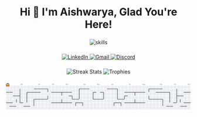<h1 align="center">Hi 👋 I'm Aishwarya, Glad You're Here!</h1>


###

<div align="center">
  <img src="https://skillicons.dev/icons?i=ts,tailwind,py,c,cpp,java,js,nodejs,react,figma,html,css" height="60" alt="skills" />
</div>

###

<div align="center">
  <a href="https://www.linkedin.com/in/aishwarya-auti-804465285/" target="_blank">
    <img src="https://img.shields.io/static/v1?message=LinkedIn&logo=linkedin&label=&color=0077B5&logoColor=white&labelColor=&style=for-the-badge" height="25" alt="LinkedIn" />
  </a>
  <a href="mailto:aishwaryaauti14@gmail.com" target="_blank">
    <img src="https://img.shields.io/static/v1?message=Gmail&logo=gmail&label=&color=D14836&logoColor=white&labelColor=&style=for-the-badge" height="25" alt="Gmail" />
  </a>
  <a href="https://discord.com/users/1307662494709448725" target="_blank">
    <img src="https://img.shields.io/static/v1?message=Discord&logo=discord&label=&color=7289DA&logoColor=white&labelColor=&style=for-the-badge" height="25" alt="Discord" />
  </a>
</div>

###

<div align="center">
  <img src="https://streak-stats.demolab.com?user=wizard-2006&locale=en&mode=daily&theme=dracula&hide_border=false&border_radius=5&order=3" height="150" alt="Streak Stats" />
  <img src="https://github-profile-trophy.vercel.app/?username=wizard-2006&theme=dracula&column=3&margin-w=8&margin-h=8" height="150" alt="Trophies" />
</div>

###

<p align="center">
  <picture>
    <source media="(prefers-color-scheme: dark)" srcset="https://raw.githubusercontent.com/wizard-2006/wizard-2006/output/pacman-contribution-graph-dark.svg">
    <source media="(prefers-color-scheme: light)" srcset="https://raw.githubusercontent.com/wizard-2006/wizard-2006/output/pacman-contribution-graph.svg">
    <img alt="Pacman Contribution Graph" src="https://raw.githubusercontent.com/wizard-2006/wizard-2006/output/pacman-contribution-graph.svg">
  </picture>
</p>

